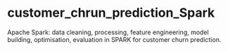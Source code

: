 # customer_chrun_prediction_Spark
Apache Spark: data cleaning, processing, feature engineering, model building, optimisation, evaluation in SPARK for customer churn prediction.
